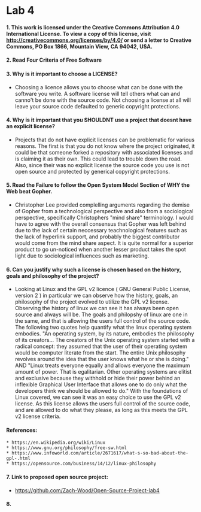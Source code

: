# Lab 4

#### 1. This work is licensed under the Creative Commons Attribution 4.0 International License. To view a copy of this license, visit http://creativecommons.org/licenses/by/4.0/ or send a letter to Creative Commons, PO Box 1866, Mountain View, CA 94042, USA.


####  2. Read Four Criteria of Free Software



####  3. Why is it important to choose a LICENSE?
* Choosing a licence allows you to choose what can be done with the software you write. A software license will tell others what can and canno't be done with the    source code. Not choosing a license at all will leave your source code defaulted to generic copyright protections. 
    
    
####  4. Why is it important that you SHOULDNT use a project that doesnt have an explicit license?
* Projects that do not have explicit licenses can be problematic for various reasons. The first is that you do not know where the project originated, it could be that someone forked a repository with associated licenses and is claiming it as their own. This could lead to trouble down the road. Also, since their was no explicit license the source code you use is not open source and protected by generical copyright protections. 
    
    
    
####  5. Read the Failure to follow the Open System Model Section of WHY the Web beat Gopher.
* Christopher Lee provided complelling arguments regarding the demise of Gopher from a technological perspective and also from a sociological perspective, specifically Christophers "mind share" terminology. I would have to agree with the overall consensus that Gopher was left behind due to the lack of certain neccessary teachnological features such as the lack of hyperlink support, and probably the biggest contributor would come from the mind share aspect. It is quite normal for a superior product to go un-noticed when another lesser product takes the spot light due to sociological influences such as marketing. 
    
    
    
####  6. Can you justify why such a license is chosen based on the history, goals and philosophy of the project?
*  Looking at Linux and the GPL v2 licence ( GNU General Public License, version 2 ) in particular we can observe how the history, goals, an philosophy of the project evolved to utilize the GPL v2 license. Observing the history of linux we can see it has always been open source and always will be. The goals and philopshy of linux are one in the same, and that is allowing the users full control of the source code. The following two quotes help quantify what the linux operating system embodies. "An operating system, by its nature, embodies the philosophy of its creators... The creators of the Unix operating system started with a radical concept: they assumed that the user of their operating system would be computer literate from the start. The entire Unix philosophy revolves around the idea that the user knows what he or she is doing." AND "Linux treats everyone equally and allows everyone the maximum amount of power. That is egalitarian. Other operating systems are elitist and exclusive because they withhold or hide their power behind an inflexible Graphical User Interface that allows one to do only what the developers think we should be allowed to do." With the foundations of Linux covered, we can see it was an easy choice to use the GPL v2 license. As this license allows the users full control of the source code, and are allowed to do what they please, as long as this meets the GPL v2 license criteria.
    
 ####    References:
    * https://en.wikipedia.org/wiki/Linux
    * https://www.gnu.org/philosophy/free-sw.html
    * https://www.infoworld.com/article/2671617/what-s-so-bad-about-the-gpl-.html
    * https://opensource.com/business/14/12/linux-philosophy


#### 7. Link to proposed open source project: 
* https://github.com/Zach-Wood/Open-Source-Project-lab4

      



####  8. 


